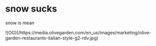 <h1> snow sucks </h1>
<p> snow is mean </p>
![OG](/https://media.olivegarden.com/en_us/images/marketing/olive-garden-restaurants-italian-style-g2-rdv.jpg)
